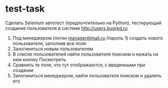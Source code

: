 # test-task

Сделать Selenium автотест (предпочтительно нa Python), тестирующий создание пользователя в системе http://users.bugred.ru  
1) Под менеджером (логин manager@mail.ru /пароль 1) создать нового пользователя, заполнив все поля.
2) Залогиниться новым пользователем
3) В списке пользователей найти пользователя поиском и нажать на нем кнопку Посмотреть
4) Сравнить те поля, что тут отображаются, с введенными при создании
5) Залогиниться менеджером, найти пользователя поиском и удалить его

